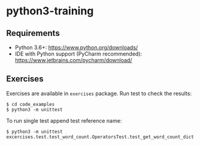# python3-training

## Requirements

* Python 3.6+: https://www.python.org/downloads/
* IDE with Python support (PyCharm recommended): https://www.jetbrains.com/pycharm/download/

## Exercises

Exercises are available in `exercises` package.
Run test to check the results:

    $ cd code_examples
    $ python3 -m unittest

To run single test append test reference name:

    $ python3 -m unittest excercises.test.test_word_count.OperatorsTest.test_get_word_count_dict